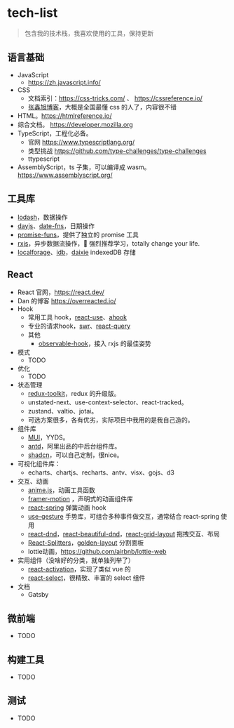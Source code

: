 # tech-list
> 包含我的技术栈，我喜欢使用的工具，保持更新

## 语言基础
- JavaScript
  - https://zh.javascript.info/
- CSS
  - 文档索引：https://css-tricks.com/ 、 https://cssreference.io/
  - [张鑫旭博客](https://www.zhangxinxu.com/wordpress/category/css/)，大概是全国最懂 css 的人了，内容很不错
- HTML。https://htmlreference.io/
- 综合文档。 https://developer.mozilla.org
- TypeScript，工程化必备。
  - 官网 https://www.typescriptlang.org/
  - 类型挑战 https://github.com/type-challenges/type-challenges
  - ttypescript
- AssemblyScript，ts 子集，可以编译成 wasm。 https://www.assemblyscript.org/

## 工具库
- [lodash](https://lodash.com/)，数据操作
- [dayjs](https://day.js.org/)、[date-fns](https://date-fns.org/)，日期操作
- [promise-funs](https://github.com/sindresorhus/promise-fun)，提供了独立的 promise 工具
- [rxjs](https://rxjs.dev/guide/overview)，异步数据流操作，🚀 强烈推荐学习，totally change your life.
- [localforage](https://localforage.github.io/localForage/)、[idb](https://github.com/jakearchibald/idb)，[daixie](https://dexie.org/) indexedDB 存储

## React
- React 官网，https://react.dev/
- Dan 的博客 https://overreacted.io/
- Hook
  - 常用工具 hook，[react-use](https://github.com/streamich/react-use)、[ahook](https://ahooks.js.org)
  - 专业的请求hook，[swr](https://swr.vercel.app/)、[react-query](https://tanstack.com/query/latest/docs/framework/react/overview)
  - 其他
    - [observable-hook](https://observable-hooks.js.org/)，接入 rxjs 的最佳姿势
- 模式
  - TODO
- 优化
  - TODO
- 状态管理
  - [redux-toolkit](https://redux-toolkit.js.org/introduction/getting-started)，redux 的升级版。 
  - unstated-next、use-context-selector、react-tracked。
  - zustand、valtio、jotai。
  - 可选方案很多，各有优劣，实际项目中我用的是我自己造的。
- 组件库
  - [MUI](https://mui.com/core/)，YYDS。
  - [antd](https://ant.design/components/overview-cn/)，阿里出品的中后台组件库。
  - [shadcn](https://ui.shadcn.com/docs)，可以自己定制，很nice。
- 可视化组件库：
  - echarts、chartjs、recharts、antv、visx、gojs、d3
- 交互、动画
  - [anime.js](https://animejs.com/)，动画工具函数
  - [framer-motion](framer-motion) ，声明式的动画组件库
  - [react-spring](https://www.react-spring.dev/) 弹簧动画 hook
  - [use-gesture](https://use-gesture.netlify.app/) 手势库，可组合多种事件做交互，通常结合 react-spring 使用
  - [react-dnd](https://react-dnd.github.io/react-dnd/)，[react-beautiful-dnd](https://github.com/atlassian/react-beautiful-dnd)，[react-grid-layout](https://github.com/react-grid-layout/react-grid-layout) 拖拽交互、布局
  - [React-Splitters](https://github.com/martinnov92/React-Splitters)，[golden-layout](https://golden-layout.com/) 分割面板
  - lottie动画，https://github.com/airbnb/lottie-web
- 实用组件（没啥好的分类，就单独列举了）
  - [react-activation](https://github.com/CJY0208/react-activation)，实现了类似 vue 的 <keep-alive>
  - [react-select](https://react-select.com/home)，很精致、丰富的 select 组件
- 文档
  - Gatsby


## 微前端
- TODO

## 构建工具
- TODO

## 测试
- TODO

